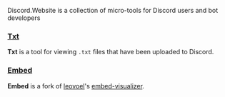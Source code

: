 Discord.Website is a collection of micro-tools for Discord users and bot developers

### [Txt](https://txt.discord.website)
**Txt** is a tool for viewing `.txt` files that have been uploaded to Discord.

### [Embed](https://embed.discord.website)
**Embed** is a fork of [leovoel](https://github.com/leovoel)'s [embed-visualizer](https://leovoel.github.io/embed-visualizer/).
